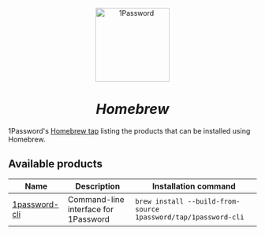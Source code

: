 <p align="center">
  <a href="https://1password.com">
    <img src="https://1password.com/img/redesign/logo-light-bg.svg" alt="1Password" width="150px"/>
  </a>
</p>
<h1 align="center">
  <i>Homebrew</i>
</h1>

1Password's [Homebrew tap](https://docs.brew.sh/Taps) listing the products that can be installed using Homebrew.

## Available products

| Name | Description | Installation command |
|------|-------------|----------------------|
| [1password-cli](https://developer.1password.com/docs/cli/) | Command-line interface for 1Password | `brew install --build-from-source 1password/tap/1password-cli` |
